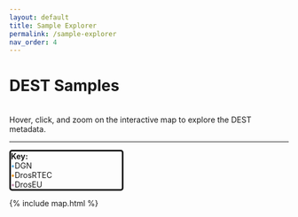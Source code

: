 ```yaml
---
layout: default
title: Sample Explorer
permalink: /sample-explorer
nav_order: 4
---
```

# DEST Samples 

<br>
Hover, click, and zoom on the interactive map to explore the DEST metadata.

---
<!-- key -->
<div style="border:solid;border-radius:5px;width:200px">
<b>Key: </b><br>
<b style="color:#60B2E5">•</b>DGN <br>
<b style="color:#EC9A29">•</b>DrosRTEC <br>
<b style="color:#C492B1">•</b>DrosEU<br>
</div>

{% include map.html %}
